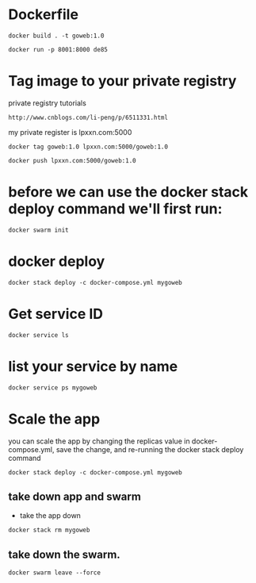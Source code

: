 # Dockerfile

```
docker build . -t goweb:1.0

docker run -p 8001:8000 de85
```

# Tag image to your private registry

private registry tutorials
```
http://www.cnblogs.com/li-peng/p/6511331.html
```

my private register is lpxxn.com:5000

```
docker tag goweb:1.0 lpxxn.com:5000/goweb:1.0

docker push lpxxn.com:5000/goweb:1.0
```

# before we can use the docker stack deploy command we'll first run:
```
docker swarm init
```

# docker deploy
```
docker stack deploy -c docker-compose.yml mygoweb
```

# Get service ID
```
docker service ls
```
# list your service by name 
```
docker service ps mygoweb
```

# Scale the app
you can scale the app by changing the replicas value in docker-compose.yml, save the change, and re-running the docker stack deploy command


```
docker stack deploy -c docker-compose.yml mygoweb
```

## take down app and swarm
- take the app down 
```
docker stack rm mygoweb
```

## take down the swarm.
```
docker swarm leave --force
```



